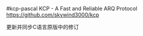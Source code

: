 #kcp-pascal
KCP - A Fast and Reliable ARQ Protocol
https://github.com/skywind3000/kcp

更新并同步C语言原版中的修订

